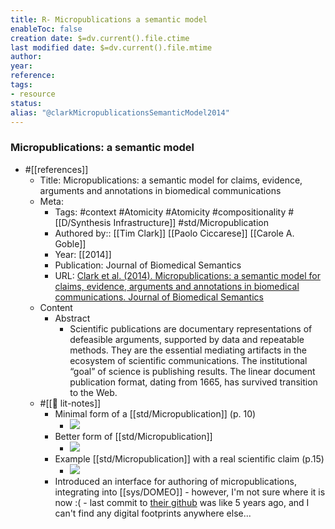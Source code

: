 ```yaml
---
title: R- Micropublications a semantic model
enableToc: false
creation date: $=dv.current().file.ctime
last modified date: $=dv.current().file.mtime
author: 
year: 
reference: 
tags:
- resource
status: 
alias: "@clarkMicropublicationsSemanticModel2014"
---
```


### Micropublications: a semantic model
- #[[references]]
    - Title: Micropublications: a semantic model for claims, evidence, arguments and annotations in biomedical communications
    - Meta:
        - Tags: #context #Atomicity #Atomicity #compositionality #[[D/Synthesis Infrastructure]] #std/Micropublication
        - Authored by:: [[Tim Clark]] [[Paolo Ciccarese]] [[Carole A. Goble]] 
        - Year: [[2014]]
        - Publication: Journal of Biomedical Semantics
        - URL: [Clark et al. (2014). Micropublications: a semantic model for claims, evidence, arguments and annotations in biomedical communications. Journal of Biomedical Semantics](https://doi.org/10.1186/2041-1480-5-28)
    - Content
        - Abstract
            - Scientific publications are documentary representations of defeasible arguments, supported by data and repeatable methods. They are the essential mediating artifacts in the ecosystem of scientific communications. The institutional “goal” of science is publishing results. The linear document publication format, dating from 1665, has survived transition to the Web.
    - #[[📝 lit-notes]]
        - Minimal form of a [[std/Micropublication]] (p. 10) 
            - ![](https://firebasestorage.googleapis.com/v0/b/firescript-577a2.appspot.com/o/imgs%2Fapp%2Fmegacoglab%2F4RD5nUsFD2?alt=media&token=f31624d5-1637-4859-adb5-b205701ac24e)
        - Better form of [[std/Micropublication]]
            - ![](https://firebasestorage.googleapis.com/v0/b/firescript-577a2.appspot.com/o/imgs%2Fapp%2Fmegacoglab%2FXEIzMIbGby.png?alt=media&token=52de2ef7-02d6-4154-bc9e-4c322bdd5071)
        - Example [[std/Micropublication]] with a real scientific claim (p.15) 
            - ![](https://firebasestorage.googleapis.com/v0/b/firescript-577a2.appspot.com/o/imgs%2Fapp%2Fmegacoglab%2FhIBZKnpISn?alt=media&token=056ff6ca-ed18-4166-8b61-fec4e142dc99)
        - Introduced an interface for authoring of micropublications, integrating into [[sys/DOMEO]] - however, I'm not sure where it is now :( - last commit to [their github](https://github.com/domeo/domeo) was like 5 years ago, and I can't find any digital footprints anywhere else...
